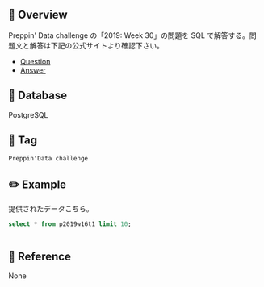 ## :memo: Overview

Preppin' Data challenge の「2019: Week 30」の問題を SQL で解答する。問題文と解答は下記の公式サイトより確認下さい。

- [Question]()
- [Answer]()

## :floppy_disk: Database

PostgreSQL

## :bookmark: Tag

`Preppin'Data challenge`

## :pencil2: Example

提供されたデータこちら。

```sql
select * from p2019w16t1 limit 10;

```

```sql

```

## :closed_book: Reference

None
